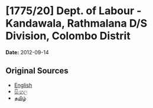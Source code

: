 # [1775/20] Dept. of Labour - Kandawala, Rathmalana D/S Division, Colombo Distrit

**Date:** 2012-09-14

## Original Sources

- [English](https://documents.gov.lk/view/extra-gazettes/2012/9/1775-20_E.pdf)
- [සිංහල](https://documents.gov.lk/view/extra-gazettes/2012/9/1775-20_S.pdf)
- [தமிழ்](https://documents.gov.lk/view/extra-gazettes/2012/9/1775-20_T.pdf)
